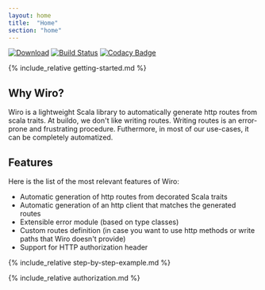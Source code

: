```yaml
---
layout: home
title:  "Home"
section: "home"
---
```


[![Download](https://api.bintray.com/packages/buildo/maven/wiro-http-server/images/download.svg)](https://bintray.com/buildo/maven/wiro-http-server/_latestVersion)
[![Build Status](https://drone.our.buildo.io/api/badges/buildo/wiro/status.svg)](https://drone.our.buildo.io/buildo/wiro)
[![Codacy Badge](https://api.codacy.com/project/badge/Grade/53a17fb6396c4a0daa835c407ca22866)](https://www.codacy.com/app/claudio_4/wiro?utm_source=github.com&utm_medium=referral&utm_content=buildo/wiro&utm_campaign=badger)

<a name="getting-started"></a>

{% include_relative getting-started.md %}

## Why Wiro?

Wiro is a lightweight Scala library to automatically generate http routes from scala traits.
At buildo, we don't like writing routes. Writing routes is an error-prone and frustrating procedure. Futhermore, in most of our use-cases, it can be completely automatized.

## Features

Here is the list of the most relevant features of Wiro:

- Automatic generation of http routes from decorated Scala traits
- Automatic generation of an http client that matches the generated routes
- Extensible error module (based on type classes)
- Custom routes definition (in case you want to use http methods or write paths that Wiro doesn't provide)
- Support for HTTP authorization header

{% include_relative step-by-step-example.md %}

{% include_relative authorization.md %}
